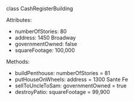 class CashRegisterBuilding

Attributes:
+ numberOfStories: 80
+ address: 1450 Broadway
+ governmentOwned: false
+ squareFootage: 100,000

Methods:
+ buildPenthouse: numberOfStories = 81
+ putHouseOnWheels: address = 1300 Sante Fe
+ sellToUncleToSam: governmentOwned = true
+ destroyPatio: squareFootage = 99,900

